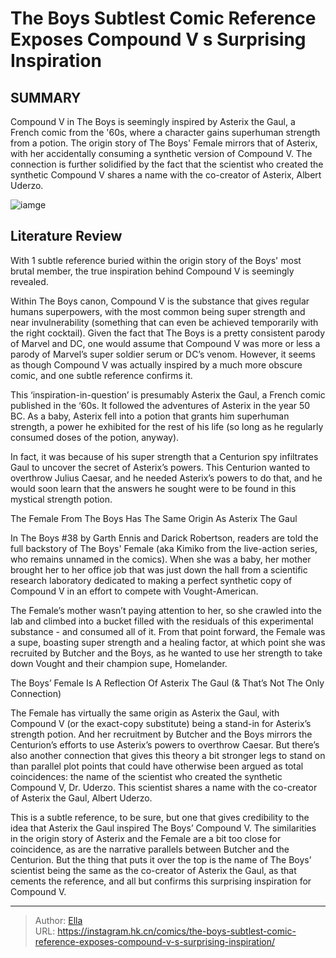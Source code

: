 # The Boys  Subtlest Comic Reference Exposes Compound V s Surprising Inspiration


## SUMMARY 



  Compound V in The Boys is seemingly inspired by Asterix the Gaul, a French comic from the &#39;60s, where a character gains superhuman strength from a potion.   The origin story of The Boys&#39; Female mirrors that of Asterix, with her accidentally consuming a synthetic version of Compound V.   The connection is further solidified by the fact that the scientist who created the synthetic Compound V shares a name with the co-creator of Asterix, Albert Uderzo.  

![iamge](https://static1.srcdn.com/wordpress/wp-content/uploads/2023/12/the-boys-compound-v-inspiration.jpg)

## Literature Review

With 1 subtle reference buried within the origin story of the Boys&#39; most brutal member, the true inspiration behind Compound V is seemingly revealed. 




Within The Boys canon, Compound V is the substance that gives regular humans superpowers, with the most common being super strength and near invulnerability (something that can even be achieved temporarily with the right cocktail). Given the fact that The Boys is a pretty consistent parody of Marvel and DC, one would assume that Compound V was more or less a parody of Marvel’s super soldier serum or DC’s venom. However, it seems as though Compound V was actually inspired by a much more obscure comic, and one subtle reference confirms it.




This ‘inspiration-in-question’ is presumably Asterix the Gaul, a French comic published in the ‘60s. It followed the adventures of Asterix in the year 50 BC. As a baby, Asterix fell into a potion that grants him superhuman strength, a power he exhibited for the rest of his life (so long as he regularly consumed doses of the potion, anyway).

         

In fact, it was because of his super strength that a Centurion spy infiltrates Gaul to uncover the secret of Asterix’s powers. This Centurion wanted to overthrow Julius Caesar, and he needed Asterix’s powers to do that, and he would soon learn that the answers he sought were to be found in this mystical strength potion.


 The Female From The Boys Has The Same Origin As Asterix The Gaul 
          




In The Boys #38 by Garth Ennis and Darick Robertson, readers are told the full backstory of The Boys&#39; Female (aka Kimiko from the live-action series, who remains unnamed in the comics). When she was a baby, her mother brought her to her office job that was just down the hall from a scientific research laboratory dedicated to making a perfect synthetic copy of Compound V in an effort to compete with Vought-American.

The Female’s mother wasn’t paying attention to her, so she crawled into the lab and climbed into a bucket filled with the residuals of this experimental substance - and consumed all of it. From that point forward, the Female was a supe, boasting super strength and a healing factor, at which point she was recruited by Butcher and the Boys, as he wanted to use her strength to take down Vought and their champion supe, Homelander.



 The Boys’ Female Is A Reflection Of Asterix The Gaul (&amp; That’s Not The Only Connection) 
          




The Female has virtually the same origin as Asterix the Gaul, with Compound V (or the exact-copy substitute) being a stand-in for Asterix’s strength potion. And her recruitment by Butcher and the Boys mirrors the Centurion’s efforts to use Asterix’s powers to overthrow Caesar. But there’s also another connection that gives this theory a bit stronger legs to stand on than parallel plot points that could have otherwise been argued as total coincidences: the name of the scientist who created the synthetic Compound V, Dr. Uderzo. This scientist shares a name with the co-creator of Asterix the Gaul, Albert Uderzo.

This is a subtle reference, to be sure, but one that gives credibility to the idea that Asterix the Gaul inspired The Boys’ Compound V. The similarities in the origin story of Asterix and the Female are a bit too close for coincidence, as are the narrative parallels between Butcher and the Centurion. But the thing that puts it over the top is the name of The Boys’ scientist being the same as the co-creator of Asterix the Gaul, as that cements the reference, and all but confirms this surprising inspiration for Compound V.






---

> Author: [Ella](https://instagram.hk.cn/)  
> URL: https://instagram.hk.cn/comics/the-boys-subtlest-comic-reference-exposes-compound-v-s-surprising-inspiration/  

